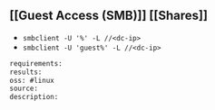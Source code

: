 
## [[Guest Access (SMB)]] [[Shares]]
* `smbclient -U '%' -L //<dc-ip>`
* `smbclient -U 'guest%' -L //<dc-ip>`

```meta
requirements: 
results: 
oss: #linux
source: 
description: 
```